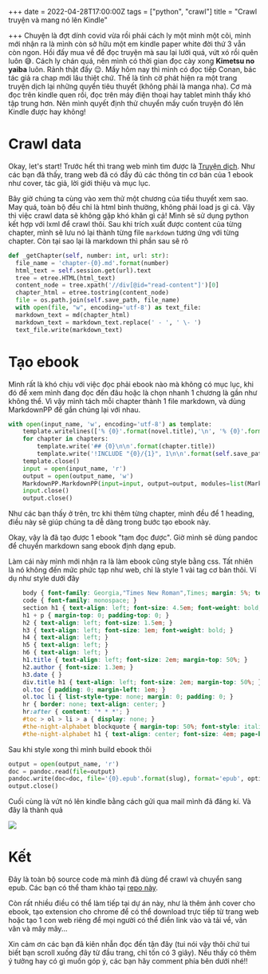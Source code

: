 +++
date = 2022-04-28T17:00:00Z
tags = ["python", "crawl"]
title = "Crawl truyện và mang nó lên Kindle"

+++
Chuyện là đợt dính covid vừa rồi phải cách ly một mình một cõi, mình mới nhận ra là mình còn sở hữu một em kindle paper white đời thứ 3 vẫn còn ngon. Hồi đấy mua về để đọc truyện mà sau lại lười quá, vứt xó rồi quên luôn :sweat_smile:. Cách ly chán quá, nên mình có thời gian đọc cày xong **Kimetsu no yaiba** luôn. Rảnh thật đấy :relieved:. Mấy hôm nay thì mình có đọc tiếp Conan, bác tác giả ra chap mới lâu thiệt chứ. Thế là tình cờ phát hiện ra một trang truyện dịch lại những quyển tiêu thuyết (không phải là manga nha). Cơ mà đọc trên kindle quen rồi, đọc trên máy điện thoại hay tablet mình thấy khó tập trung hơn. Nên mình quyết định thử chuyển mấy cuốn truyện đó lên Kindle được hay không!

# Crawl data

Okay, let's start! Trước hết thì trang web mình tìm được là [Truyện dịch](). Như các bạn đã thấy, trang web đã có đầy đủ các thông tin cơ bản của 1 ebook như cover, tác giả, lời giới thiệu và mục lục.

Bây giờ chúng ta cùng vào xem thử một chương của tiểu thuyết xem sao. May quá, toàn bộ đều chỉ là html bình thường, không phải load js gì cả. Vậy thì việc crawl data sẽ không gặp khó khăn gì cả! Mình sẽ sử dụng python kết hợp với lxml để crawl thôi. Sau khi trích xuất được content của từng chapter, mình sẽ lưu nó lại thành từng file `markdown` tương ứng với từng chapter. Còn tại sao lại là markdown thì phần sau sẽ rõ

```python
def _getChapter(self, number: int, url: str):
  file_name = 'chapter-{0}.md'.format(number)
  html_text = self.session.get(url).text
  tree = etree.HTML(html_text)
  content_node = tree.xpath('//div[@id="read-content"]')[0]
  chapter_html = etree.tostring(content_node)
  file = os.path.join(self.save_path, file_name)
  with open(file, "w", encoding='utf-8') as text_file:
  markdown_text = md(chapter_html)
  markdown_text = markdown_text.replace(' - ', ' \- ')
  text_file.write(markdown_text)
```

# Tạo ebook

Mình rất là khó chịu với việc đọc phải ebook nào mà không có mục lục, khi đó để xem mình đang đọc đến đâu hoặc là chọn nhanh 1 chương là gần như không thể. Vì vậy mình tách mỗi chapter thành 1 file markdown, và dùng MarkdownPP để gắn chúng lại với nhau.

```python
with open(input_name, 'w', encoding='utf-8') as template:
	template.writelines(['% {0}'.format(novel.title),'\n', '% {0}'.format(novel.author), '\n\n'])
    for chapter in chapters:
    	template.write('## {0}\n\n'.format(chapter.title))
        template.write('!INCLUDE "{0}/{1}", 1\n\n'.format(self.save_path, chapter.file_name))
    template.close()
    input = open(input_name, 'r')
    output = open(output_name, 'w')
    MarkdownPP.MarkdownPP(input=input, output=output, modules=list(MarkdownPP.modules))
    input.close()
    output.close()
```

Như các bạn thấy ở trên, trc khi thêm từng chapter, mình đều để 1 heading, điều này sẽ giúp chúng ta dễ dàng trong bước tạo ebook này.

Okay, vậy là đã tạo được 1 ebook "tạm đọc được". Giờ mình sẽ dùng pandoc để chuyển markdown sang ebook định dạng epub.

Làm cái này mình mới nhận ra là làm ebook cũng style bằng css. Tất nhiên là nó không đến mức phức tạp như web, chỉ là style 1 vài tag cơ bản thôi. Ví dụ như style dưới đây

```css
    body { font-family: Georgia,"Times New Roman",Times; margin: 5%; text-align: justify; font-size: medium; }
    code { font-family: monospace; }
    section h1 { text-align: left; font-size: 4.5em; font-weight: bold; margin-bottom: 0; padding-bottom: 0; font-style: italic; }
    h1 + p { margin-top: 0; padding-top: 0; }
    h2 { text-align: left; font-size: 1.5em; }
    h3 { text-align: left; font-size: 1em; font-weight: bold; }
    h4 { text-align: left; }
    h5 { text-align: left; }
    h6 { text-align: left; }
    h1.title { text-align: left; font-size: 2em; margin-top: 50%; }
    h2.author { font-size: 1.3em; }
    h3.date { }
    div.title h1 { text-align: left; font-size: 2em; margin-top: 50%; }
    ol.toc { padding: 0; margin-left: 1em; }
    ol.toc li { list-style-type: none; margin: 0; padding: 0; }
    hr { border: none; text-align: center; }
    hr:after { content: '* * *'; }
    #toc > ol > li > a { display: none; }
    #the-night-alphabet blockquote { margin-top: 50%; font-style: italic; }
    #the-night-alphabet h1 { text-align: center; font-size: 4em; page-break-after: always; }
```

Sau khi style xong thì mình build ebook thôi

```python
output = open(output_name, 'r')
doc = pandoc.read(file=output)
pandoc.write(doc=doc, file='{0}.epub'.format(slug), format='epub', options=['--css=style.css'])
output.close()
```

Cuối cùng là vứt nó lên kindle bằng cách gửi qua mail mình đã đăng kí. Và đây là thành quả

![](https://i.imgur.com/ofncrv2.jpeg)

# Kết

Đây là toàn bộ source code mà mình đã dùng để crawl và chuyển sang epub. Các bạn có thể tham khảo tại [repo này]().

Còn rất nhiều điều có thể làm tiếp tại dự án này, như là thêm ảnh cover cho ebook, tạo extension cho chrome để có thể download trực tiếp từ trang web hoặc tạo 1 con web riêng để mọi người có thể điền link vào và tải về, vân vân và mây mây...

Xin cảm ơn các bạn đã kiên nhẫn đọc đến tận đây (tui nói vậy thôi chứ tui biết bạn scroll xuống đây từ đầu trang, chỉ tốn có 3 giây). Nếu thấy có thêm ý tưởng hay có gì muốn góp ý, các bạn hãy comment phía bên dưới nhé!!